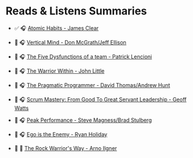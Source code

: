 # Reads & Listens Summaries

- :white_check_mark: :headphones: [Atomic Habits - James Clear](/books/atomic-habits.md) 

- :black_square_button: :headphones: [Vertical Mind - Don McGrath/Jeff Ellison](/books/vertical-mind.md)

- :black_square_button: :headphones: [The Five Dysfunctions of a team - Patrick Lencioni](/books/the-five-dysfunctions-of-a-team.md)

- :black_square_button: :headphones: [The Warrior Within - John Little](/books/the-warrior-within.md)

- :black_square_button: :headphones: [The Pragmatic Programmer - David Thomas/Andrew Hunt](/books/the-pragmatic-programmer.md)

- :black_square_button: :headphones: [Scrum Mastery: From Good To Great Servant Leadership - Geoff Watts](/books/scrum-mastery-from-good-to-great-servant-leadership.md)

- :black_square_button: :headphones: [Peak Performance - Steve Magness/Brad Stulberg](/books/peak-performance.md)

- :black_square_button: :headphones: [Ego is the Enemy - Ryan Holiday](/books/ego-is-the-enemy.md)

- :black_square_button: :book: [The Rock Warrior's Way - Arno Ilgner](/books/the-rock-warrior-way.md)
